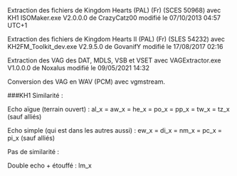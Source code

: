 Extraction des fichiers de Kingdom Hearts (PAL) (Fr) (SCES 50968) avec KH1 ISOMaker.exe V2.0.0.0 de CrazyCatz00 modifié le 07/10/2013 04:57 UTC+1

Extraction des fichiers de Kingdom Hearts II (PAL) (Fr) (SLES 54232) avec KH2FM_Toolkit_dev.exe V2.9.5.0 de GovanifY modifié le 17/08/2017 02:16

Extraction des VAG des DAT, MDLS, VSB et VSET avec VAGExtractor.exe V1.0.0.0 de Noxalus modifié le 09/05/2021 14:32

Conversion des VAG en WAV (PCM) avec vgmstream.


###KH1
Similarité :

Echo aïgue (terrain ouvert) : al_x = aw_x = he_x = po_x = pp_x = tw_x = tz_x (sauf alliés)

Echo simple (qui est dans les autres aussi) : ew_x = di_x = nm_x = pc_x = pi_x (sauf alliés)


Pas de similarité :

Double echo + étouffé : lm_x
